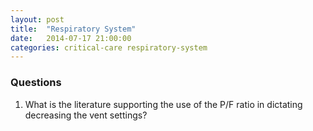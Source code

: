 ```yaml
---
layout: post
title:  "Respiratory System"
date:   2014-07-17 21:00:00
categories: critical-care respiratory-system
---
```


### Questions

1. What is the literature supporting the use of the P/F ratio in dictating decreasing the vent settings?